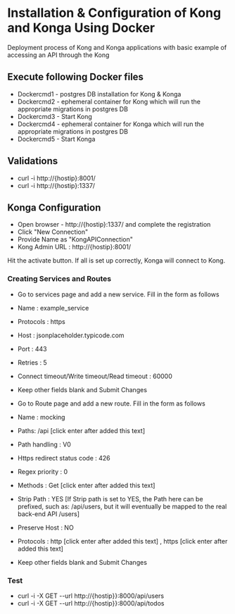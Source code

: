 # Installation & Configuration of Kong and Konga Using Docker


Deployment process of Kong and Konga applications with basic example of accessing an API through the Kong 

## Execute following Docker files
- Dockercmd1 - postgres DB installation for Kong & Konga
- Dockercmd2 - ephemeral container for Kong which will run the appropriate migrations in postgres DB
- Dockercmd3 - Start Kong
- Dockercmd4 - ephemeral container for Konga which will run the appropriate migrations in postgres DB
- Dockercmd5 - Start Konga
## Validations
- curl -i http://{hostip}:8001/
- curl -i http://{hostip}:1337/
## Konga Configuration
- Open browser - http://{hostip}:1337/ and complete the registration
- Click "New Connection"  
- Provide Name as "KongAPIConnection"
- Kong Admin URL : http://{hostip}:8001/

Hit the activate button. If all is set up correctly, Konga will connect to Kong.
### Creating Services and Routes
- Go to services page and add a new service. Fill in the form as follows
- Name : example_service
- Protocols : https
- Host : jsonplaceholder.typicode.com
- Port : 443
- Retries : 5
- Connect timeout/Write timeout/Read timeout : 60000
- Keep other fields blank and Submit Changes

- Go to Route page and add a new route. Fill in the form as follows
- Name : mocking
- Paths: /api [click enter after added this text]
- Path handling : V0
- Https redirect status code : 426
- Regex priority : 0 
- Methods : Get [click enter after added this text]
- Strip Path : YES
    [If Strip path is set to YES, the Path here can be prefixed, such as: /api/users, but it will eventually be mapped to the real back-end API /users]
- Preserve Host : NO
- Protocols : http [click enter after added this text] , https [click enter after added this text] 
- Keep other fields blank and Submit Changes

### Test
 
- curl -i -X GET --url http://{hostip}}:8000/api/users
- curl -i -X GET --url http://{hostip}}:8000/api/todos



